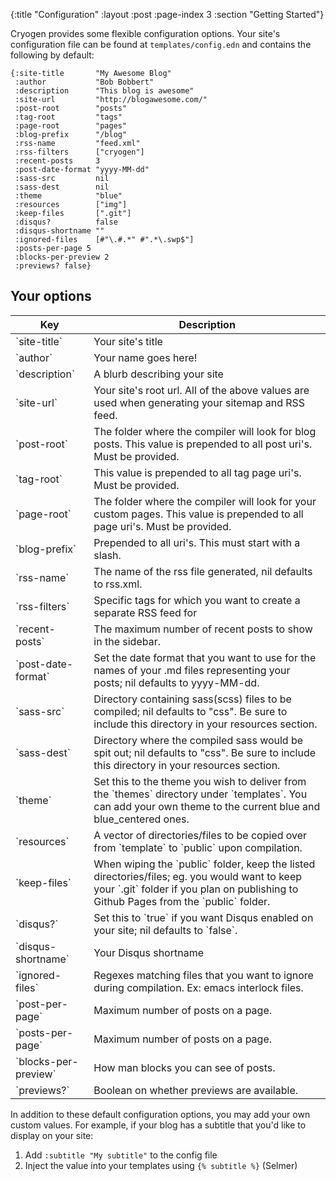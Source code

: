 {:title "Configuration"
 :layout :post
 :page-index 3
 :section "Getting Started"}
 
Cryogen provides some flexible configuration options. Your site's configuration file can be found at `templates/config.edn` and contains the following by default: 
 
```
{:site-title       "My Awesome Blog"
 :author           "Bob Bobbert"
 :description      "This blog is awesome"
 :site-url         "http://blogawesome.com/"
 :post-root        "posts"
 :tag-root         "tags"
 :page-root        "pages"
 :blog-prefix      "/blog"
 :rss-name         "feed.xml"
 :rss-filters      ["cryogen"]
 :recent-posts     3
 :post-date-format "yyyy-MM-dd"
 :sass-src         nil
 :sass-dest        nil
 :theme            "blue"
 :resources        ["img"]
 :keep-files       [".git"] 
 :disqus?          false
 :disqus-shortname ""
 :ignored-files    [#"\.#.*" #".*\.swp$"]
 :posts-per-page 5
 :blocks-per-preview 2
 :previews? false}
```

## Your options

<table class="table table-bordered">
<thead>
<tr>
<th>Key</th>
<th>Description</th>
</tr>
</thead>
<tbody>
<tr>
<td>`site-title`</td>
<td>Your site's title</td>
</tr>
<tr>
<td>`author`</td>
<td>Your name goes here!</td>
</tr>
<tr>
<td>`description`</td>
<td>A blurb describing your site</td>
</tr>
<tr>
<td>`site-url`</td>
<td>Your site's root url. All of the above values are used when generating your sitemap and RSS feed.</td>
</tr>
<tr>
<td>`post-root`</td>
<td>The folder where the compiler will look for blog posts. This value is prepended to all post uri's. Must
be provided.
</td>
</tr>
<tr>
<td>`tag-root`</td>
<td>This value is prepended to all tag page uri's. Must be provided.</td>
</tr>
<tr>
<td>`page-root`</td>
<td>The folder where the compiler will look for your custom pages. This value is prepended to all page
uri's. Must be provided.
</td>
</tr>
<tr>
<td>`blog-prefix`</td>
<td>Prepended to all uri's. This must start with a slash.</td>
</tr>
<tr>
<td>`rss-name`</td>
<td>The name of the rss file generated, nil defaults to rss.xml.</td>
</tr>
<tr>
<td>`rss-filters`</td>
<td>Specific tags for which you want to create a separate RSS feed for</td>
</tr>
<tr>
<td>`recent-posts`</td>
<td>The maximum number of recent posts to show in the sidebar.</td>
</tr>
<tr>
<td>`post-date-format`</td>
<td>Set the date format that you want to use for the names of your .md files representing your posts; nil defaults to yyyy-MM-dd.</td>
</tr>
<tr>
<td>`sass-src`</td>
<td>Directory containing sass(scss) files to be compiled; nil defaults to "css". Be sure to include this directory in your resources section.</td>
</tr>
<tr>
<td>`sass-dest`</td>
<td>Directory where the compiled sass would be spit out; nil defaults to "css". Be sure to include this directory in your resources section.</td>
</tr>
<tr>
<td>`theme`</td>
<td>Set this to the theme you wish to deliver from the `themes` directory under `templates`. You can add your own theme to the current blue and blue_centered ones.</td>
</tr>
<tr>
<td>`resources`</td>
<td>A vector of directories/files to be copied over from `template` to `public` upon compilation.</td>
</tr>
<tr>
<td>`keep-files`</td>
<td>When wiping the `public` folder, keep the listed directories/files; eg. you would want to keep your `.git` folder if you plan on publishing to Github Pages from the `public` folder.</td>
</tr>
<tr>
<td>`disqus?`</td>
<td>Set this to `true` if you want Disqus enabled on your site; nil defaults to `false`.</td>
</tr>
<tr>
<td>`disqus-shortname`</td>
<td>Your Disqus shortname</td>
</tr>
<tr>
<td>`ignored-files`</td>
<td>Regexes matching files that you want to ignore during compilation. Ex: emacs interlock files.</td>
</tr>
<tr>
<td>`post-per-page`</td>
<td>Maximum number of posts on a page.</td>
</tr>
<tr>
<td>`posts-per-page`</td>
<td>Maximum number of posts on a page.</td>
</tr>
<tr>
<td>`blocks-per-preview`</td>
<td>How man blocks you can see of posts.</td>
</tr>
<tr>
<td>`previews?`</td>
<td>Boolean on whether previews are available.</td>
</tr>
<tr>
</tr>
</tbody>
</table>

In addition to these default configuration options, you may add your own custom values. For example, if your blog has a subtitle that you'd like to display on your site:

  1. Add `:subtitle "My subtitle"` to the config file
  2. Inject the value into your templates using `{% subtitle %}` (Selmer)
